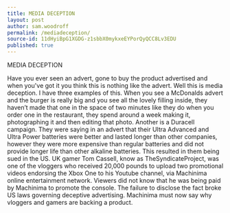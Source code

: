 ```yaml
---
title: MEDIA DECEPTION
layout: post
author: sam.woodroff
permalink: /mediadeception/
source-id: 11dHyiBpG1XGDG-z1sbbX0mykxeEYPorQyQCC8Lv3EDU
published: true
---
```

MEDIA DECEPTION

Have you ever seen an advert, gone to buy the product advertised and when you've got it you think this is nothing like the advert. Well this is media deception. I have three examples of this. When you see a McDonalds advert and the burger is really big and you see all the lovely filling inside, they haven’t made that one in the space of two minutes like they do when you order one in the restaurant, they spend around a week making it, photographing it and then editing that photo. Another is a Duracell campaign. They were saying in an advert  that their Ultra Advanced and Ultra Power batteries were better and lasted longer than other companies, however they were more expensive than regular batteries and did not provide longer life than other alkaline batteries. This resulted in them being sued in the US. UK gamer Tom Cassell, know as TheSyndicateProject, was one of the vloggers who received 20,000 pounds to upload two promotional videos endorsing the Xbox One to his Youtube channel, via Machinima online entertainment network. Viewers did not know that he was being paid by Machinima to promote the console. The failure to disclose the fact broke US laws governing deceptive advertising. Machinima must now say why vloggers and gamers are backing a product.

